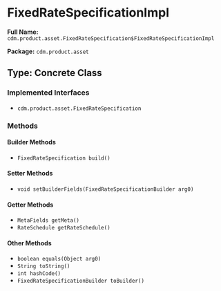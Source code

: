 # FixedRateSpecificationImpl

**Full Name:** `cdm.product.asset.FixedRateSpecification$FixedRateSpecificationImpl`

**Package:** `cdm.product.asset`

## Type: Concrete Class

### Implemented Interfaces

- `cdm.product.asset.FixedRateSpecification`

### Methods

#### Builder Methods

- `FixedRateSpecification build()`

#### Setter Methods

- `void setBuilderFields(FixedRateSpecificationBuilder arg0)`

#### Getter Methods

- `MetaFields getMeta()`
- `RateSchedule getRateSchedule()`

#### Other Methods

- `boolean equals(Object arg0)`
- `String toString()`
- `int hashCode()`
- `FixedRateSpecificationBuilder toBuilder()`

